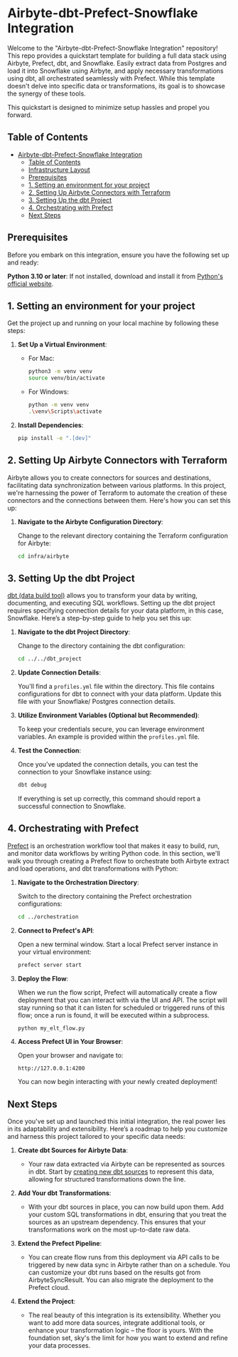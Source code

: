 # Airbyte-dbt-Prefect-Snowflake Integration

Welcome to the "Airbyte-dbt-Prefect-Snowflake Integration" repository! This repo provides a quickstart template for building a full data stack using Airbyte, Prefect, dbt, and Snowflake. Easily extract data from Postgres and load it into Snowflake using Airbyte, and apply necessary transformations using dbt, all orchestrated seamlessly with Prefect. While this template doesn't delve into specific data or transformations, its goal is to showcase the synergy of these tools.

This quickstart is designed to minimize setup hassles and propel you forward.

## Table of Contents

- [Airbyte-dbt-Prefect-Snowflake Integration](#airbyte-dbt-prefect-snowflake-integration)
  - [Table of Contents](#table-of-contents)
  - [Infrastructure Layout](#infrastructure-layout)
  - [Prerequisites](#prerequisites)
  - [1. Setting an environment for your project](#1-setting-an-environment-for-your-project)
  - [2. Setting Up Airbyte Connectors with Terraform](#2-setting-up-airbyte-connectors-with-terraform)
  - [3. Setting Up the dbt Project](#3-setting-up-the-dbt-project)
  - [4. Orchestrating with Prefect](#4-orchestrating-with-Prefect)
  - [Next Steps](#next-steps)

## Prerequisites

Before you embark on this integration, ensure you have the following set up and ready:

**Python 3.10 or later**: If not installed, download and install it from [Python's official website](https://www.python.org/downloads/).

## 1. Setting an environment for your project

Get the project up and running on your local machine by following these steps:

1. **Set Up a Virtual Environment**:  
   - For Mac:
     ```bash
     python3 -m venv venv
     source venv/bin/activate
     ```
   - For Windows:
     ```bash
     python -m venv venv
     .\venv\Scripts\activate
     ```

2. **Install Dependencies**:  
   ```bash
   pip install -e ".[dev]"
   ```

## 2. Setting Up Airbyte Connectors with Terraform

Airbyte allows you to create connectors for sources and destinations, facilitating data synchronization between various platforms. In this project, we're harnessing the power of Terraform to automate the creation of these connectors and the connections between them. Here's how you can set this up:

1. **Navigate to the Airbyte Configuration Directory**:
   
   Change to the relevant directory containing the Terraform configuration for Airbyte:
   ```bash
   cd infra/airbyte
   ```

## 3. Setting Up the dbt Project

[dbt (data build tool)](https://www.getdbt.com/) allows you to transform your data by writing, documenting, and executing SQL workflows. Setting up the dbt project requires specifying connection details for your data platform, in this case, Snowflake. Here’s a step-by-step guide to help you set this up:

1. **Navigate to the dbt Project Directory**:

   Change to the directory containing the dbt configuration:
   ```bash
   cd ../../dbt_project
   ```

2. **Update Connection Details**:

   You'll find a `profiles.yml` file within the directory. This file contains configurations for dbt to connect with your data platform. Update this file with your Snowflake/ Postgres connection details.

3. **Utilize Environment Variables (Optional but Recommended)**:

   To keep your credentials secure, you can leverage environment variables. An example is provided within the `profiles.yml` file.

4. **Test the Connection**:

   Once you’ve updated the connection details, you can test the connection to your Snowflake instance using:
   ```bash
   dbt debug
   ```

   If everything is set up correctly, this command should report a successful connection to Snowflake.

## 4. Orchestrating with Prefect

[Prefect](https://prefect.io/) is an orchestration workflow tool that makes it easy to build, run, and monitor data workflows by writing Python code. In this section, we'll walk you through creating a Prefect flow to orchestrate both Airbyte extract and load operations, and dbt transformations with Python:

1. **Navigate to the Orchestration Directory**:

   Switch to the directory containing the Prefect orchestration configurations:
   ```bash
   cd ../orchestration
   ```

2. **Connect to Prefect's API**:

   Open a new terminal window. Start a local Prefect server instance in your virtual environment:

   ```bash
   prefect server start
   ```

3. **Deploy the Flow**:

   When we run the flow script, Prefect will automatically create a flow deployment that you can interact with via the UI and API. The script will stay running so that it can listen for scheduled or triggered runs of this flow; once a run is found, it will be executed within a subprocess.

   ```bash
   python my_elt_flow.py
   ```

4. **Access Prefect UI in Your Browser**:

   Open your browser and navigate to:
   ```
   http://127.0.0.1:4200
   ```
   You can now begin interacting with your newly created deployment!

## Next Steps

Once you've set up and launched this initial integration, the real power lies in its adaptability and extensibility. Here’s a roadmap to help you customize and harness this project tailored to your specific data needs:

1. **Create dbt Sources for Airbyte Data**:

   - Your raw data extracted via Airbyte can be represented as sources in dbt. Start by [creating new dbt sources](https://docs.getdbt.com/docs/build/sources) to represent this data, allowing for structured transformations down the line.

2. **Add Your dbt Transformations**:

   - With your dbt sources in place, you can now build upon them. Add your custom SQL transformations in dbt, ensuring that you treat the sources as an upstream dependency. This ensures that your transformations work on the most up-to-date raw data.

3. **Extend the Prefect Pipeline**:

   - You can create flow runs from this deployment via API calls to be triggered by new data sync in Airbyte rather than on a schedule. You can customize your dbt   runs based on the results got from AirbyteSyncResult. You can also migrate the deployment to the Prefect cloud.

4. **Extend the Project**:

   - The real beauty of this integration is its extensibility. Whether you want to add more data sources, integrate additional tools, or enhance your transformation logic – the floor is yours. With the foundation set, sky's the limit for how you want to extend and refine your data processes.

